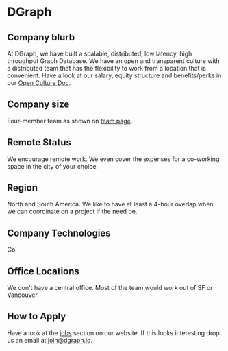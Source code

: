 # DGraph

## Company blurb

At DGraph, we have built a scalable, distributed, low latency, high throughput Graph Database. We have an open and transparent culture with a distributed team that has the flexibility to work from a location that is convenient. Have a look at our salary, equity structure and benefits/perks in our [Open Culture Doc](https://docs.google.com/spreadsheets/d/1LTYPzXO7kCHaacYs_sTYyeX9MoYNH1nsI6Arw1N-HL8/edit?usp=sharing).

## Company size

Four-member team as shown on [team page](http://dgraph.io/#team).

## Remote Status

We encourage remote work. We even cover the expenses for a co-working space in the city of your choice.

## Region

North and South America. We like to have at least a 4-hour overlap when we can coordinate on a project if the need be.

## Company Technologies

Go

## Office Locations

We don't have a central office. Most of the team would work out of SF or Vancouver.

## How to Apply

Have a look at the [jobs](http://dgraph.io/#jobs) section on our website. If this looks interesting drop us an email at [join@dgraph.io](mailto:join@dgraph.io).

